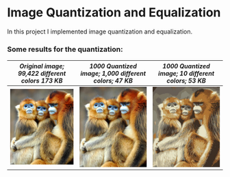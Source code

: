 # **Image Quantization and Equalization** #
In this project I implemented image quantization and equalization.

### Some results for the quantization: ###

*Original image;  99,422 different colors 173 KB* | *1000 Quantized image;  1,000 different colors; 47 KB* | *1000 Quantized image;  10 different colors; 53 KB* 
:-------------------------------------------------:|:------------------------------------------------------:|:--------------------------------------------------:
![original monkey](pics/monkey.jpg) | ![1000quantized monkey](pics/monkey1000.jpg) | ![10quantized monkey](pics/monkey10.jpg) 